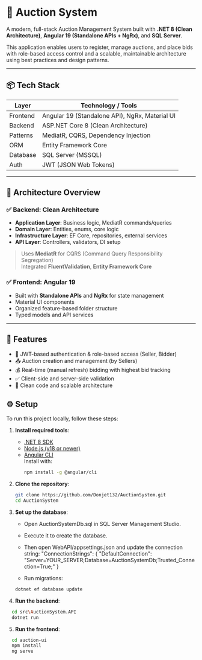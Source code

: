 # 🧾 Auction System

A modern, full-stack Auction Management System built with **.NET 8 (Clean Architecture)**, **Angular 19 (Standalone APIs + NgRx)**, and **SQL Server**.

This application enables users to register, manage auctions, and place bids with role-based access control and a scalable, maintainable architecture using best practices and design patterns.

---

## 📦 Tech Stack

| Layer       | Technology / Tools                           |
|-------------|-----------------------------------------------|
| Frontend    | Angular 19 (Standalone API), NgRx, Material UI |
| Backend     | ASP.NET Core 8 (Clean Architecture)           |
| Patterns    | MediatR, CQRS, Dependency Injection           |
| ORM         | Entity Framework Core                         |
| Database    | SQL Server (MSSQL)                            |
| Auth        | JWT (JSON Web Tokens)                         |

---

## 🧠 Architecture Overview

### ✅ Backend: Clean Architecture

- **Application Layer**: Business logic, MediatR commands/queries
- **Domain Layer**: Entities, enums, core logic
- **Infrastructure Layer**: EF Core, repositories, external services
- **API Layer**: Controllers, validators, DI setup

> Uses **MediatR** for CQRS (Command Query Responsibility Segregation)  
> Integrated **FluentValidation**, **Entity Framework Core**

### ✅ Frontend: Angular 19

- Built with **Standalone APIs** and **NgRx** for state management
- Material UI components
- Organized feature-based folder structure
- Typed models and API services

---

## 🚀 Features

- 🔐 JWT-based authentication & role-based access (Seller, Bidder)
- 📤 Auction creation and management (by Sellers)
- 💰 Real-time (manual refresh) bidding with highest bid tracking
- ✅ Client-side and server-side validation
- 🧼 Clean code and scalable architecture

## ⚙️ Setup

To run this project locally, follow these steps:

1. **Install required tools**:
   - [.NET 8 SDK](https://dotnet.microsoft.com/en-us/download)
   - [Node.js (v18 or newer)](https://nodejs.org/)
   - [Angular CLI](https://angular.io/cli)  
     Install with:
     ```bash
     npm install -g @angular/cli
     ```

2. **Clone the repository**:
   ```bash
   git clone https://github.com/Donjet132/AuctionSystem.git
   cd AuctionSystem
   
3. **Set up the database**:

    - Open AuctionSystemDb.sql in SQL Server Management Studio.
     
    - Execute it to create the database.
     
    - Then open WebAPI/appsettings.json and update the connection string:
        "ConnectionStrings": {
          "DefaultConnection": "Server=YOUR_SERVER;Database=AuctionSystemDb;Trusted_Connection=True;"
        }
    - Run migrations:
     ```bash
     dotnet ef database update

4. **Run the backend**:
```bash
  cd src\AuctionSystem.API
  dotnet run
 ```

5. **Run the frontend**:
```bash
  cd auction-ui
  npm install
  ng serve
 ```

